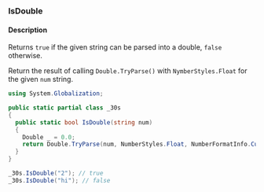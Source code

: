 ### IsDouble

#### Description
Returns `true` if the given string can be parsed into a double, `false` otherwise.

Return the result of calling `Double.TryParse()` with `NymberStyles.Float` for the given `num` string.

```csharp
using System.Globalization;

public static partial class _30s 
{
  public static bool IsDouble(string num) 
  {
    Double _ = 0.0;
    return Double.TryParse(num, NumberStyles.Float, NumberFormatInfo.CurrentInfo, out _);
  }
}
```

```csharp
_30s.IsDouble("2"); // true
_30s.IsDouble("hi"); // false
```
